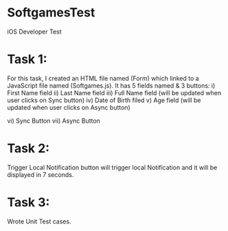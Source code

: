 # SoftgamesTest
iOS Developer Test

# Task 1:
For this task, I created an HTML file named (Form) which linked to a JavaScript file named (Softgames.js). It has 5 fields named & 3 buttons:
i) First Name field
ii) Last Name field
iii) Full Name field (will be updated when user clicks on Sync button)
iv) Date of Birth filed
v) Age field      (will be updated when user clicks on Async button)

vi) Sync Button
vii) Async Button


# Task 2:
Trigger Local Notification button will trigger local Notification and it will be displayed in 7 seconds.

# Task 3:
Wrote Unit Test cases. 
